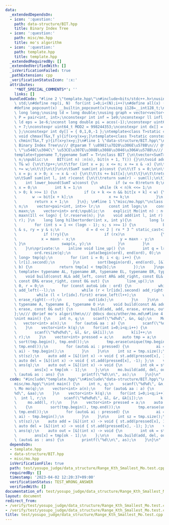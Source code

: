 ```yaml
---
data:
  _extendedDependsOn:
  - icon: ':question:'
    path: data-structure/BIT.hpp
    title: Binary Index Tree
  - icon: ':question:'
    path: misc/mo.hpp
    title: mo's algorithm
  - icon: ':question:'
    path: template.hpp
    title: template.hpp
  _extendedRequiredBy: []
  _extendedVerifiedWith: []
  _isVerificationFailed: true
  _pathExtension: cpp
  _verificationStatusIcon: ':x:'
  attributes:
    '*NOT_SPECIAL_COMMENTS*': ''
    links: []
  bundledCode: "#line 2 \"template.hpp\"\n#include<bits/stdc++.h>\nusing namespace\
    \ std;\n#define rep(i, N)  for(int i=0;i<(N);i++)\n#define all(x) (x).begin(),(x).end()\n\
    #define popcount(x) __builtin_popcount(x)\nusing i128=__int128_t;\nusing ll =\
    \ long long;\nusing ld = long double;\nusing graph = vector<vector<int>>;\nusing\
    \ P = pair<int, int>;\nconstexpr int inf = 1e9;\nconstexpr ll infl = 1e18;\nconstexpr\
    \ ld eps = 1e-6;\nconst long double pi = acos(-1);\nconstexpr uint64_t MOD = 1e9\
    \ + 7;\nconstexpr uint64_t MOD2 = 998244353;\nconstexpr int dx[] = { 1,0,-1,0\
    \ };\nconstexpr int dy[] = { 0,1,0,-1 };\ntemplate<class T>static constexpr inline\
    \ void chmax(T&x,T y){if(x<y)x=y;}\ntemplate<class T>static constexpr inline void\
    \ chmin(T&x,T y){if(x>y)x=y;}\n#line 1 \"data-structure/BIT.hpp\"\n/// @brief\
    \ Binary Index Tree\n/// @tparam T \u8981\u7D20\u306E\u578B\n/// @tparam SumT\
    \ \"\u548C\u304C\" \u53CE\u307E\u308B\u3088\u3046\u306A\u578B\n/// @docs docs/data-structure/BIT.md\n\
    template<typename T,typename SumT = T>\nclass BIT {\n\tvector<SumT> bit;\n\tint\
    \ n;\npublic:\n    BIT(int n) :n(n), bit(n + 1, T()) {}\n\tvoid add(int p, const\
    \ T& w) {\n\t\tp++;\n\t\tfor (int x = p; x <= n; x += x & -x) {\n\t\t\tbit[x]\
    \ += w;\n\t\t}\n\t}\n\n\tSumT sum(int p)const {\n\t\tT s = 0;\n\n\t\tfor (int\
    \ x = p; x > 0; x -= x & -x) {\n\t\t\ts += bit[x];\n\t\t}\n\t\treturn s;\n\t}\n\
    \n\tSumT sum(int l, int r)const {\n\t\treturn sum(r) - sum(l);\n\t}\n\n    \n\
    \    int lower_bound(SumT w)const {\n        if (w <= 0)return 0;\n\n        int\
    \ x = 0;\n        int k = 1;\n        while (k < n)k <<= 1;\n        for (; k\
    \ > 0; k >>= 1) {\n            if (x + k <= n && bit[x + k] < w) {\n         \
    \       w -= bit[x + k];\n                x += k;\n            }\n        }\n\n\
    \        return x + 1;\n    }\n}; \n#line 1 \"misc/mo.hpp\"\nclass Mo {\n    int\
    \ n;\n    vector<pair<int, int>> lr;\n    const int logn;\n    const long long\
    \ maxn;\n    vector<int> ord;\npublic:\n    explicit Mo(int n) : n(n), logn(20),\
    \ maxn(1ll << logn) { lr.reserve(n); }\n    void add(int l, int r) { lr.emplace_back(l,\
    \ r); }\n    long long hilbertorder(int x, int y){\n        long long d = 0;\n\
    \        for (int s = 1 << (logn - 1); s; s >>= 1) {\n            bool rx = x\
    \ & s, ry = y & s;\n            d = d << 2 | rx * 3 ^ static_cast<int>(ry);\n\
    \            if (!ry){\n                if (rx)\n                {\n         \
    \           x = maxn - x;\n                    y = maxn - y;\n               \
    \ }\n                swap(x, y);\n            }\n        }\n        return d;\n\
    \    }\n\nprivate:\n    inline void line_up() {\n        int q = lr.size();\n\
    \        ord.resize(q);\n        iota(begin(ord), end(ord), 0);\n        vector<long\
    \ long> tmp(q);\n        for (int i = 0; i < q; i++) {\n            tmp[i] = hilbertorder(lr[i].first,\
    \ lr[i].second);\n        }\n        sort(begin(ord), end(ord), [&](int a, int\
    \ b) {\n            return tmp[a] < tmp[b];\n        });\n    }\npublic:\n   \
    \ template< typename AL, typename AR, typename EL, typename ER, typename O >\n\
    \    void build(const AL& add_left, const AR& add_right, const EL& erase_left,\
    \ const ER& erase_right, const O& out) {\n        line_up();\n        int l =\
    \ 0, r = 0;\n        for (const auto& idx : ord) {\n            while (l > lr[idx].first)\
    \ add_left(--l);\n            while (r < lr[idx].second) add_right(r++);\n   \
    \         while (l < lr[idx].first) erase_left(l++);\n            while (r > lr[idx].second)\
    \ erase_right(--r);\n            out(idx);\n        }\n    }\n\n    template<\
    \ typename A, typename E, typename O >\n    void build(const A& add, const E&\
    \ erase, const O& out) {\n        build(add, add, erase, erase, out);\n    }\n\
    };\n/// @brief mo's algorithm\n/// @docs docs/other/mo.md\n#line 4 \"test/yosupo_judge/data_structure/Range_Kth_Smallest_Mo.test.cpp\"\
    \nint main() {\n    int n, q;\n    scanf(\"%d%d\", &n, &q);\n    Mo mo(q);\n \
    \   vector<int> a(n);\n    for (auto& aa : a) {\n        scanf(\"%d\", &aa);\n\
    \    }\n    vector<int> k(q);\n    for(int i=0;i<q;i++) {\n        int l, r;\n\
    \        scanf(\"%d%d%d\", &l, &r, &k[i]);\n        k[i]++;\n        mo.add(l,\
    \ r);\n    }\n    vector<int> pressed = a;\n    auto tmp = a;\n    {\n       \
    \ sort(tmp.begin(), tmp.end());\n        tmp.erase(unique(tmp.begin(),tmp.end()),\
    \ tmp.end());\n        for (auto& ai : pressed) {\n            ai = lower_bound(tmp.begin(),tmp.end(),\
    \ ai) - tmp.begin();\n        }\n    }\n\n    int sz = tmp.size();\n    BIT<int>\
    \ st(sz);\n    auto add = [&](int x) -> void { st.add(pressed[x], 1); };\n   \
    \ auto del = [&](int x) -> void { st.add(pressed[x], -1); };\n    vector<int>\
    \ ans(q);\n    auto out = [&](int x) -> void {\n        int ok = st.lower_bound(k[x]);\n\
    \        ans[x] = tmp[ok - 1];\n    };\n\n    mo.build(add, del, out);\n    for\
    \ (auto& as : ans) {\n        printf(\"%d\\n\", as);\n    }\n}\n"
  code: "#include\"template.hpp\"\n#include\"data-structure/BIT.hpp\"\n#include\"\
    misc/mo.hpp\"\nint main() {\n    int n, q;\n    scanf(\"%d%d\", &n, &q);\n   \
    \ Mo mo(q);\n    vector<int> a(n);\n    for (auto& aa : a) {\n        scanf(\"\
    %d\", &aa);\n    }\n    vector<int> k(q);\n    for(int i=0;i<q;i++) {\n      \
    \  int l, r;\n        scanf(\"%d%d%d\", &l, &r, &k[i]);\n        k[i]++;\n   \
    \     mo.add(l, r);\n    }\n    vector<int> pressed = a;\n    auto tmp = a;\n\
    \    {\n        sort(tmp.begin(), tmp.end());\n        tmp.erase(unique(tmp.begin(),tmp.end()),\
    \ tmp.end());\n        for (auto& ai : pressed) {\n            ai = lower_bound(tmp.begin(),tmp.end(),\
    \ ai) - tmp.begin();\n        }\n    }\n\n    int sz = tmp.size();\n    BIT<int>\
    \ st(sz);\n    auto add = [&](int x) -> void { st.add(pressed[x], 1); };\n   \
    \ auto del = [&](int x) -> void { st.add(pressed[x], -1); };\n    vector<int>\
    \ ans(q);\n    auto out = [&](int x) -> void {\n        int ok = st.lower_bound(k[x]);\n\
    \        ans[x] = tmp[ok - 1];\n    };\n\n    mo.build(add, del, out);\n    for\
    \ (auto& as : ans) {\n        printf(\"%d\\n\", as);\n    }\n}\n"
  dependsOn:
  - template.hpp
  - data-structure/BIT.hpp
  - misc/mo.hpp
  isVerificationFile: true
  path: test/yosupo_judge/data_structure/Range_Kth_Smallest_Mo.test.cpp
  requiredBy: []
  timestamp: '2023-04-02 12:20:37+09:00'
  verificationStatus: TEST_WRONG_ANSWER
  verifiedWith: []
documentation_of: test/yosupo_judge/data_structure/Range_Kth_Smallest_Mo.test.cpp
layout: document
redirect_from:
- /verify/test/yosupo_judge/data_structure/Range_Kth_Smallest_Mo.test.cpp
- /verify/test/yosupo_judge/data_structure/Range_Kth_Smallest_Mo.test.cpp.html
title: test/yosupo_judge/data_structure/Range_Kth_Smallest_Mo.test.cpp
---
```

